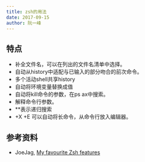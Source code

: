 ```yaml
---
title: zsh的用法
date: 2017-09-15
author: 阮一峰
---
```


## 特点

- <Tab>补全文件名，可以在列出的文件名清单中选择。
- <up>自动从history中适配与已输入的部分吻合的前次命令。
- 多个活动shell共享history
- <tab>自动将环境变量替换成值
- <tab>自动将kill命令的参数，在ps ax中搜索。
- <tab>解释命令行参数。
- \*\*表示递归搜索
- <CTRL>+X <CTRL>+E 可以自动将长命令，从命令行放入编辑器。

## 参考资料

- JoeJag, [My favourite Zsh features](http://code.joejag.com/2014/why-zsh.html)
